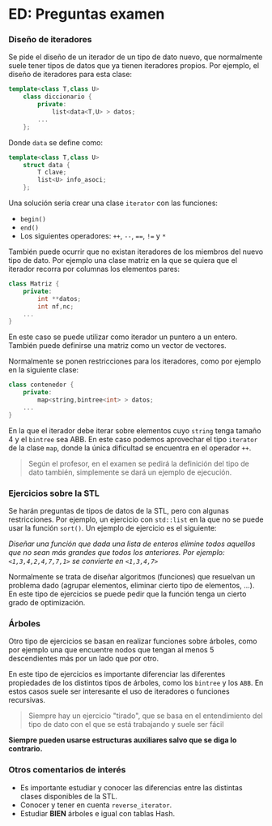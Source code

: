 # ED: Preguntas examen

### Diseño de iteradores

Se pide el diseño de un iterador de un tipo de dato nuevo, que normalmente suele tener tipos de datos que ya tienen iteradores propios. Por ejemplo, el diseño  de iteradores para esta clase:

```c++
template<class T,class U>
    class diccionario {
        private:
        	list<data<T,U> > datos;
        ...
    };
```

Donde `data` se define como:

```c++
template<class T,class U>
    struct data {
        T clave;
        list<U> info_asoci;
    };
```

Una solución sería crear una clase `iterator` con las funciones:

- `begin()`
- `end()`
- Los siguientes operadores: `++`, `--`, `==`, `!=` y `*`

También puede ocurrir que no existan iteradores de los miembros del nuevo tipo de dato. Por ejemplo una clase matriz en la que se quiera que el iterador recorra por columnas los elementos pares:

```c++
class Matriz {
    private:
    	int **datos;
    	int nf,nc;
    ...
}
```

En este caso se puede utilizar como iterador un puntero a un entero. También puede definirse una matriz como un vector de vectores.

Normalmente se ponen restricciones para los iteradores, como por ejemplo en la siguiente clase:

```c++
class contenedor {
    private:
    	map<string,bintree<int> > datos;
    ...
}
```

En la que el iterador debe iterar sobre elementos cuyo `string` tenga tamaño 4 y el `bintree` sea ABB. En este caso podemos aprovechar el tipo `iterator` de la clase `map`, donde la única dificultad se encuentra en el operador `++`.

> Según el profesor, en el examen se pedirá la definición del tipo de dato también, simplemente se dará un ejemplo de ejecución.

### Ejercicios sobre la STL

Se harán preguntas de tipos de datos de la STL, pero con algunas restricciones. Por ejemplo, un ejercicio con `std::list` en la que no se puede usar la función `sort()`. Un ejemplo de ejercicio es el siguiente:

*Diseñar una función que dada una lista de enteros elimine todos aquellos que no sean más grandes que todos los anteriores. Por ejemplo: `<1,3,4,2,4,7,7,1>` se convierte en `<1,3,4,7>`*

Normalmente se trata de diseñar algoritmos (funciones) que resuelvan un problema dado (agrupar elementos, eliminar cierto tipo de elementos, ...). En este tipo de ejercicios se puede pedir que la función tenga un cierto grado de optimización. 

### Árboles

Otro tipo de ejercicios se basan en realizar funciones sobre árboles, como por ejemplo una que encuentre nodos que tengan al menos 5 descendientes más por un lado que por otro. 

En este tipo de ejercicios es importante diferenciar las diferentes propiedades de los distintos tipos de árboles, como los `bintree` y los `ABB`. En estos casos suele ser interesante el uso de iteradores o funciones recursivas.

> Siempre hay un ejercicio "tirado", que se basa en el entendimiento del tipo de dato con el que se está trabajando y suele ser fácil

**Siempre pueden usarse estructuras auxiliares salvo que se diga lo contrario.** 

### Otros comentarios de interés

- Es importante estudiar y conocer las diferencias entre las distintas clases disponibles de la STL.
- Conocer y tener en cuenta `reverse_iterator`.
- Estudiar **BIEN** árboles e igual con tablas Hash.